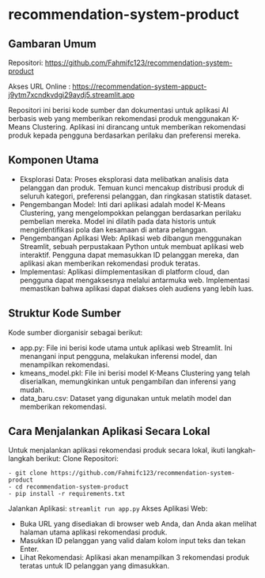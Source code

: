 # recommendation-system-product

## Gambaran Umum
Repositori: https://github.com/Fahmifc123/recommendation-system-product

Akses URL Online : https://recommendation-system-appuct-j9ytm7xcndkvdgi29aydj5.streamlit.app

Repositori ini berisi kode sumber dan dokumentasi untuk aplikasi AI berbasis web yang memberikan rekomendasi produk menggunakan K-Means Clustering. Aplikasi ini dirancang untuk memberikan rekomendasi produk kepada pengguna berdasarkan perilaku dan preferensi mereka.

## Komponen Utama
- Eksplorasi Data: Proses eksplorasi data melibatkan analisis data pelanggan dan produk. Temuan kunci mencakup distribusi produk di seluruh kategori, preferensi pelanggan, dan ringkasan statistik dataset.
- Pengembangan Model: Inti dari aplikasi adalah model K-Means Clustering, yang mengelompokkan pelanggan berdasarkan perilaku pembelian mereka. Model ini dilatih pada data historis untuk mengidentifikasi pola dan kesamaan di antara pelanggan.
- Pengembangan Aplikasi Web: Aplikasi web dibangun menggunakan Streamlit, sebuah perpustakaan Python untuk membuat aplikasi web interaktif. Pengguna dapat memasukkan ID pelanggan mereka, dan aplikasi akan memberikan rekomendasi produk teratas.
- Implementasi: Aplikasi diimplementasikan di platform cloud, dan pengguna dapat mengaksesnya melalui antarmuka web. Implementasi memastikan bahwa aplikasi dapat diakses oleh audiens yang lebih luas.

## Struktur Kode Sumber
Kode sumber diorganisir sebagai berikut:
- app.py: File ini berisi kode utama untuk aplikasi web Streamlit. Ini menangani input pengguna, melakukan inferensi model, dan menampilkan rekomendasi.
- kmeans_model.pkl: File ini berisi model K-Means Clustering yang telah diserialkan, memungkinkan untuk pengambilan dan inferensi yang mudah.
- data_baru.csv: Dataset yang digunakan untuk melatih model dan memberikan rekomendasi.

## Cara Menjalankan Aplikasi Secara Lokal
Untuk menjalankan aplikasi rekomendasi produk secara lokal, ikuti langkah-langkah berikut:
Clone Repositori:
```
- git clone https://github.com/Fahmifc123/recommendation-system-product
- cd recommendation-system-product
- pip install -r requirements.txt
```

Jalankan Aplikasi: ```streamlit run app.py```
Akses Aplikasi Web:
- Buka URL yang disediakan di browser web Anda, dan Anda akan melihat halaman utama aplikasi rekomendasi produk.
- Masukkan ID pelanggan yang valid dalam kolom input teks dan tekan Enter.
- Lihat Rekomendasi: Aplikasi akan menampilkan 3 rekomendasi produk teratas untuk ID pelanggan yang dimasukkan.
